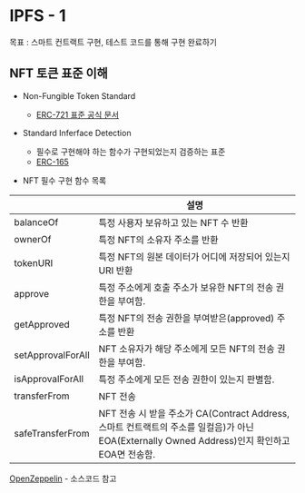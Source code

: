 # IPFS - 1

목표 : 스마트 컨트랙트 구현, 테스트 코드를 통해 구현 완료하기



## NFT 토큰 표준 이해

- Non-Fungible Token Standard
  - [ERC-721 표준 공식 문서](https://eips.ethereum.org/EIPS/eip-721)

- Standard Inferface Detection
  - 필수로 구현해야 하는 함수가 구현되었는지 검증하는 표준
  - [ERC-165](https://eips.ethereum.org/EIPS/eip-165)

- NFT 필수 구현 함수 목록

|                   | 설명                                                         |
| ----------------- | ------------------------------------------------------------ |
| balanceOf         | 특정 사용자 보유하고 있는 NFT 수 반환                        |
| ownerOf           | 특정 NFT의 소유자 주소를 반환                                |
| tokenURI          | 특정 NFT의 원본 데이터가 어디에 저장되어 있는지 URI 반환     |
| approve           | 특정 주소에게 호출 주소가 보유한 NFT의 전송 권한을 부여함.   |
| getApproved       | 특정 NFT의 전송 권한을 부여받은(approved) 주소를 반환        |
| setApprovalForAll | NFT 소유자가 해당 주소에게 모든 NFT의 전송 권한을 부여함.    |
| isApprovalForAll  | 특정 주소에게 모든 전송 권한이 있는지 판별함.                |
| transferFrom      | NFT 전송                                                     |
| safeTransferFrom  | NFT 전송 시 받을 주소가 CA(Contract Address, 스마트 컨트랙트의 주소를 일컬음)가 아닌 EOA(Externally Owned Address)인지 확인하고 EOA면 전송함. |

[OpenZeppelin](https://www.openzeppelin.com/) - 소스코드 참고


